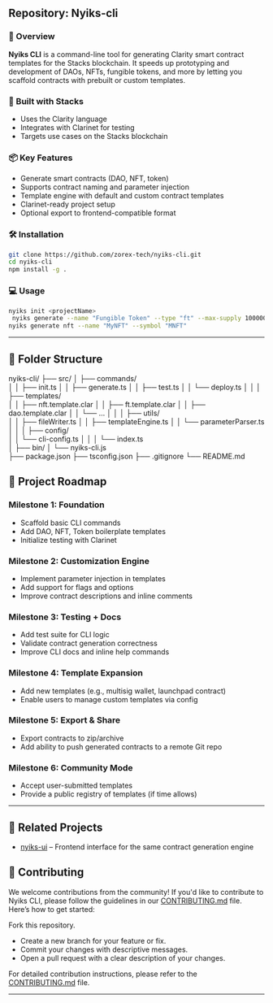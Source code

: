 ## Repository: Nyiks-cli

### 🚀 Overview
**Nyiks CLI** is a command-line tool for generating Clarity smart contract templates for the Stacks blockchain. It speeds up prototyping and development of DAOs, NFTs, fungible tokens, and more by letting you scaffold contracts with prebuilt or custom templates.

### 🔗 Built with Stacks
- Uses the Clarity language
- Integrates with Clarinet for testing
- Targets use cases on the Stacks blockchain

### 📦 Key Features
- Generate smart contracts (DAO, NFT, token)
- Supports contract naming and parameter injection
- Template engine with default and custom contract templates
- Clarinet-ready project setup
- Optional export to frontend-compatible format

### 🛠 Installation
```bash
git clone https://github.com/zorex-tech/nyiks-cli.git
cd nyiks-cli
npm install -g .
```

### 💻 Usage
```bash
nyiks init <projectName>
 nyiks generate --name "Fungible Token" --type "ft" --max-supply 1000000 --symbol "FT"
nyiks generate nft --name "MyNFT" --symbol "MNFT"
```

---

## 📁 Folder Structure

nyiks-cli/
├── src/
│   ├── commands/    
│   │   ├── init.ts
│   │   ├── generate.ts
│   │   ├── test.ts
│   │   └── deploy.ts
│   │
│   ├── templates/          
│   │   ├── nft.template.clar
│   │   ├── ft.template.clar
│   │   ├── dao.template.clar
│   │   └── ...
│   │
│   ├── utils/             
│   │   ├── fileWriter.ts
│   │   ├── templateEngine.ts
│   │   └── parameterParser.ts
│   │
│   ├── config/            
│   │   └── cli-config.ts
│   │
│   └── index.ts             
│
├── bin/
│   └── nyiks-cli.js         
├── package.json
├── tsconfig.json
├── .gitignore
└── README.md

## 📅 Project Roadmap

### Milestone 1: Foundation
- Scaffold basic CLI commands
- Add DAO, NFT, Token boilerplate templates
- Initialize testing with Clarinet

### Milestone 2: Customization Engine
- Implement parameter injection in templates
- Add support for flags and options
- Improve contract descriptions and inline comments

### Milestone 3: Testing + Docs
- Add test suite for CLI logic
- Validate contract generation correctness
- Improve CLI docs and inline help commands

### Milestone 4: Template Expansion
- Add new templates (e.g., multisig wallet, launchpad contract)
- Enable users to manage custom templates via config

### Milestone 5: Export & Share
- Export contracts to zip/archive
- Add ability to push generated contracts to a remote Git repo

### Milestone 6: Community Mode
- Accept user-submitted templates
- Provide a public registry of templates (if time allows)

---

## 🤝 Related Projects
- [nyiks-ui](https://github.com/zorex-tech/nyiks-ui) – Frontend interface for the same contract generation engine

## 🙌 Contributing

We welcome contributions from the community! If you'd like to contribute to Nyiks CLI, please follow the guidelines in our [CONTRIBUTING.md](./CONTRIBUTING.md) file. Here’s how to get started:

Fork this repository.

- Create a new branch for your feature or fix.
- Commit your changes with descriptive messages.
- Open a pull request with a clear description of your changes.

For detailed contribution instructions, please refer to the [CONTRIBUTING.md](./CONTRIBUTING.md) file.

---
